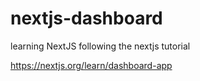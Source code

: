 # nextjs-dashboard
learning NextJS following the nextjs tutorial

https://nextjs.org/learn/dashboard-app
